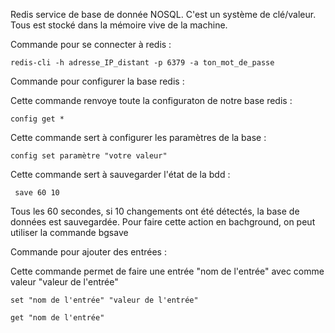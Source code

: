 Redis service de base de donnée NOSQL. C'est un système de clé/valeur. Tous est stocké dans la mémoire vive de la machine.

Commande pour se connecter à redis : 

``` redis-cli -h adresse_IP_distant -p 6379 -a ton_mot_de_passe ```

Commande pour configurer la base redis :

Cette commande renvoye toute la configuraton de notre base redis :

 ```config get * ```

Cette commande sert à configurer les paramètres de la base :

```config set paramètre "votre valeur"```

Cette commande sert à sauvegarder l'état de la bdd :

``` save 60 10```

Tous les 60 secondes, si 10 changements ont été détectés, la base de données est sauvegardée.
Pour faire cette action en bachground, on peut utiliser la commande bgsave

Commande pour ajouter des entrées : 

Cette commande permet de faire une entrée "nom de l'entrée" avec comme valeur "valeur de l'entrée"

``` set "nom de l'entrée" "valeur de l'entrée" ```

``` get "nom de l'entrée" ```
